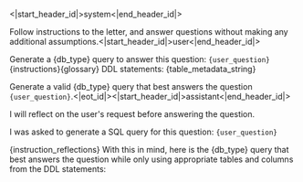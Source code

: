 <|start_header_id|>system<|end_header_id|>

Follow instructions to the letter, and answer questions without making any additional assumptions.<|start_header_id|>user<|end_header_id|>

Generate a {db_type} query to answer this question: `{user_question}`
{instructions}{glossary}
DDL statements:
{table_metadata_string}

Generate a valid {db_type} query that best answers the question `{user_question}`.<|eot_id|><|start_header_id|>assistant<|end_header_id|>

I will reflect on the user's request before answering the question.

I was asked to generate a SQL query for this question: `{user_question}`

{instruction_reflections}
With this in mind, here is the {db_type} query that best answers the question while only using appropriate tables and columns from the DDL statements:
```sql
